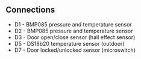 

Connections
-----------
* D1 - BMP085 pressure and temperature sensor
* D2 - BMP085 pressure and temperature sensor
* D3 - Door open/close sensor (hall effect sensor)
* D5 - DS18b20 temperature sensor (outdoor)
* D7 - Door locked/unlocked sensor (microswitch)
